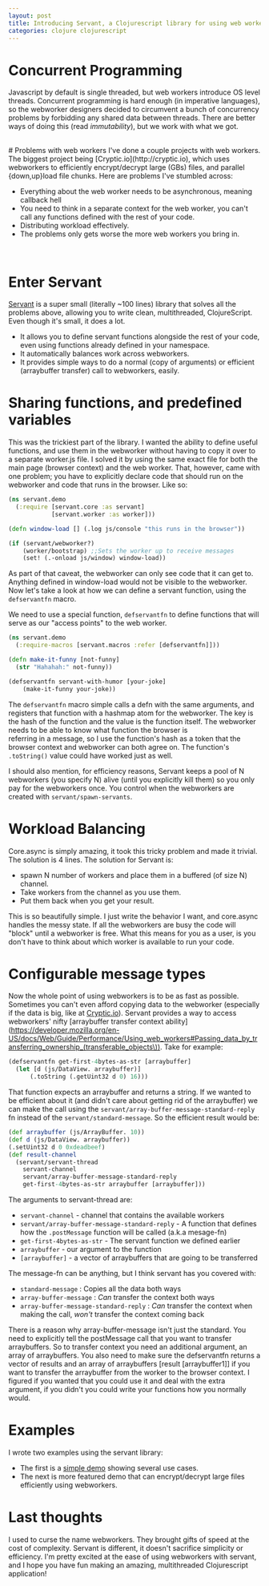 ```yaml
---
layout: post
title: Introducing Servant, a Clojurescript library for using web workers
categories: clojure clojurescript
---
```


# Concurrent Programming
Javascript by default is single threaded, but web workers introduce
OS level threads.  Concurrent programming is hard enough (in imperative
languages), so the webworker designers decided to circumvent a bunch of
concurrency problems by forbidding any shared data between threads.  There are
better ways of doing this (read _immutability_), but we work with what we got.

<br />
# Problems with web workers
I've done a couple projects with web workers. The biggest project being
[Cryptic.io](http://cryptic.io), which uses webworkers to efficiently
encrypt/decrypt large (GBs) files, and parallel {down,up}load file chunks. Here
are problems I've stumbled across:   

* Everything about the web worker needs to be asynchronous, meaning callback hell
* You need to think in a separate context for the web worker, you can't call any functions defined with the rest of your code.
* Distributing workload effectively.
* The problems only gets worse the more web workers you bring in.
  
<br />  

# Enter Servant
[Servant](https://github.com/marcopolo/servant) is a super small (literally ~100 lines) library that solves all the
problems above, allowing you to write clean, multithreaded, ClojureScript. Even
though it's small, it does a lot.    

* It allows you to define servant functions alongside the rest of your code, even using functions already defined in your
namespace. 
* It automatically balances work across webworkers.
*  It provides simple ways to do a normal (copy of arguments) or efficient (arraybuffer transfer) call
to webworkers, easily.   
  

# Sharing functions, and predefined variables
This was the trickiest part of the library. I wanted the ability to define
useful functions, and use them in the webworker without having to copy it over
to a separate worker.js file.  I solved it by using the same exact file for both
the main page (browser context) and the web worker. That, however, came with one
problem; you have to explicitly declare code that should run on the webworker
and code that runs in the browser. Like so:

```clojure
(ns servant.demo
  (:require [servant.core :as servant] 
            [servant.worker :as worker]))

(defn window-load [] (.log js/console "this runs in the browser"))

(if (servant/webworker?)
    (worker/bootstrap) ;;Sets the worker up to receive messages
    (set! (.-onload js/window) window-load))
```

As part of that caveat, the webworker can only see code that it can get to.
Anything defined in window-load would not be visible to the webworker. Now let's
take a look at how we can define a servant function, using the `defservantfn`
macro. 

We need to use a special function, `defservantfn` to define functions that will
serve as our "access points" to the web worker.

```clojure
(ns servant.demo
  (:require-macros [servant.macros :refer [defservantfn]]))

(defn make-it-funny [not-funny]
  (str "Hahahah:" not-funny))

(defservantfn servant-with-humor [your-joke]
    (make-it-funny your-joke))
```

The `defservantfn` macro simple calls a defn with the
same arguments, and registers that function with a hashmap atom for the
webworker. The key is the hash of the function and the value is the function
itself. The webworker needs to be able to know what function the browser is  
referring in a message, so I use the function's hash as a token that
the browser context and webworker can both agree on. The function's
`.toString()` value could have worked just as well.   

I should also mention, for efficiency reasons, Servant keeps a pool of N
webworkers (you specify N) alive (until you explicitly kill them) so you only
pay for the webworkers once. You control when the webworkers are created with
`servant/spawn-servants`.

# Workload Balancing
Core.async is simply amazing, it took this tricky problem and made it trivial. The solution is 4 lines.
The solution for Servant is:  
  
* spawn N number of workers and place them in a buffered (of size N) channel.
* Take workers from the channel as you use them.
* Put them back when you get your result.

This is so beautifully simple. I just write the behavior I want, and core.async
handles the messy state.  If all the webworkers are busy the code will "block"
until a webworker is free. What this means for you as a user, is you don't have
to think about which worker is available to run your code.

# Configurable message types
Now the whole point of using webworkers is to be as fast as possible. Sometimes
you can't even afford copying data to the webworker (especially if the data is
big, like at [Cryptic.io](http://cryptic.io)). Servant provides a way to access
webworkers' nifty [arraybuffer transfer context ability]
(https://developer.mozilla.org/en-US/docs/Web/Guide/Performance/Using_web_workers#Passing_data_by_transferring_ownership_(transferable_objects\)).
Take for example:

```clojure
(defservantfn get-first-4bytes-as-str [arraybuffer]
  (let [d (js/DataView. arraybuffer)]
      (.toString (.getUint32 d 0) 16)))
```

That function expects an arraybuffer and returns a string. If we wanted to be
efficient about it (and didn't care about getting rid of the arraybuffer) we can
make the call using the `servant/array-buffer-message-standard-reply` fn instead
of the `servant/standard-message`.  So the efficient result would be:  
  
```clojure
(def arraybuffer (js/ArrayBuffer. 10))
(def d (js/DataView. arraybuffer))
(.setUint32 d 0 0xdeadbeef)
(def result-channel 
  (servant/servant-thread 
    servant-channel 
    servant/array-buffer-message-standard-reply 
    get-first-4bytes-as-str arraybuffer [arraybuffer]))
```

The arguments to servant-thread are:  
  
* `servant-channel` - channel that contains the available workers
* `servant/array-buffer-message-standard-reply` - A function that defines how the `.postMessage` function will be called (a.k.a mesage-fn)
* `get-first-4bytes-as-str` - The servant function we defined earlier
* `arraybuffer` - our argument to the function
* `[arraybuffer]` - a vector of arraybuffers that are going to be transferred   
   


The message-fn can be anything, but I think servant has you covered with:
  
* `standard-message` : Copies all the data both ways
* `array-buffer-message` : _Can_ transfer the context both ways
* `array-buffer-message-standard-reply` : _Can_ transfer the context when making the call, _won't_ transfer the context coming back

There is a reason why array-buffer-message isn't just the standard. You need to
explicitly tell the postMessage call that you want to transfer arraybuffers. So
to transfer context you need an additional argument, an array of arraybuffers.
You also need to make sure the defservantfn returns a vector of results and an
array of arraybuffers [result [arraybuffer1]] if you want to transfer the
arraybuffer from the worker to the browser context.  I figured if you wanted
that you could use it and deal with the extra argument, if you didn't you could
write your functions how you normally would.

# Examples

I wrote two examples using the servant library:  

* The first is a [simple demo](https://github.com/MarcoPolo/servant-demo) showing several use cases.
* The next is more featured demo that can encrypt/decrypt large files efficiently using webworkers.


# Last thoughts
  
I used to curse the name webworkers. They brought gifts of speed at the cost of
complexity.  Servant is different, it doesn't sacrifice simplicity or
efficiency. I'm pretty excited at the ease of using webworkers with servant, and
I hope you have fun making an amazing, multithreaded Clojurescript application! 

<br />

